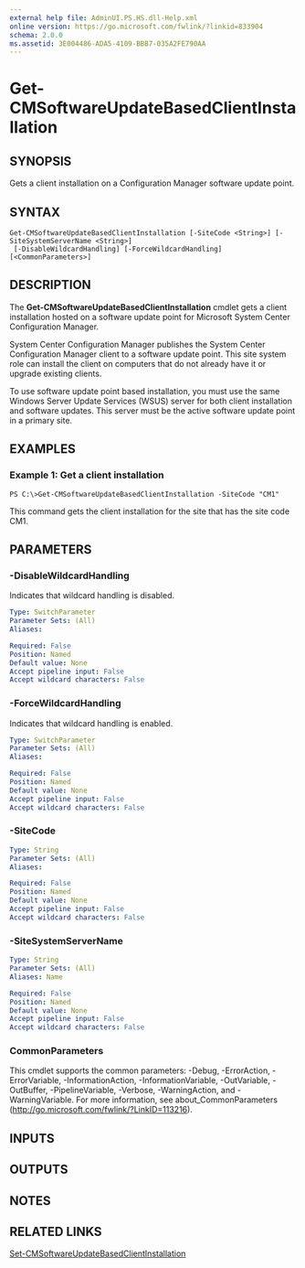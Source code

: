 ```yaml
---
external help file: AdminUI.PS.HS.dll-Help.xml
online version: https://go.microsoft.com/fwlink/?linkid=833904
schema: 2.0.0
ms.assetid: 3E004486-ADA5-4109-BBB7-035A2FE790AA
---
```


# Get-CMSoftwareUpdateBasedClientInstallation

## SYNOPSIS
Gets a client installation on a Configuration Manager software update point.

## SYNTAX

```
Get-CMSoftwareUpdateBasedClientInstallation [-SiteCode <String>] [-SiteSystemServerName <String>]
 [-DisableWildcardHandling] [-ForceWildcardHandling] [<CommonParameters>]
```

## DESCRIPTION
The **Get-CMSoftwareUpdateBasedClientInstallation** cmdlet gets a client installation hosted on a software update point for Microsoft System Center Configuration Manager.

System Center Configuration Manager publishes the System Center Configuration Manager client to a software update point.
This site system role can install the client on computers that do not already have it or upgrade existing clients.

To use software update point based installation, you must use the same Windows Server Update Services (WSUS) server for both client installation and software updates.
This server must be the active software update point in a primary site.

## EXAMPLES

### Example 1: Get a client installation
```
PS C:\>Get-CMSoftwareUpdateBasedClientInstallation -SiteCode "CM1"
```

This command gets the client installation for the site that has the site code CM1.

## PARAMETERS

### -DisableWildcardHandling
Indicates that wildcard handling is disabled.

```yaml
Type: SwitchParameter
Parameter Sets: (All)
Aliases: 

Required: False
Position: Named
Default value: None
Accept pipeline input: False
Accept wildcard characters: False
```

### -ForceWildcardHandling
Indicates that wildcard handling is enabled.

```yaml
Type: SwitchParameter
Parameter Sets: (All)
Aliases: 

Required: False
Position: Named
Default value: None
Accept pipeline input: False
Accept wildcard characters: False
```

### -SiteCode


```yaml
Type: String
Parameter Sets: (All)
Aliases: 

Required: False
Position: Named
Default value: None
Accept pipeline input: False
Accept wildcard characters: False
```

### -SiteSystemServerName


```yaml
Type: String
Parameter Sets: (All)
Aliases: Name

Required: False
Position: Named
Default value: None
Accept pipeline input: False
Accept wildcard characters: False
```

### CommonParameters
This cmdlet supports the common parameters: -Debug, -ErrorAction, -ErrorVariable, -InformationAction, -InformationVariable, -OutVariable, -OutBuffer, -PipelineVariable, -Verbose, -WarningAction, and -WarningVariable. For more information, see about_CommonParameters (http://go.microsoft.com/fwlink/?LinkID=113216).

## INPUTS

## OUTPUTS

## NOTES

## RELATED LINKS

[Set-CMSoftwareUpdateBasedClientInstallation](./Set-CMSoftwareUpdateBasedClientInstallation.md)


